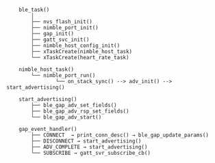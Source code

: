         ble_task()
            │
            ├── nvs_flash_init()
            ├── nimble_port_init()
            ├── gap_init()
            ├── gatt_svc_init()
            ├── nimble_host_config_init()
            ├── xTaskCreate(nimble_host_task)
            └── xTaskCreate(heart_rate_task)

        nimble_host_task()
            └── nimble_port_run()
                    └── on_stack_sync() --> adv_init() --> start_advertising()

        start_advertising()
            ├── ble_gap_adv_set_fields()
            ├── ble_gap_adv_rsp_set_fields()
            └── ble_gap_adv_start()

        gap_event_handler()
            ├── CONNECT  → print_conn_desc() → ble_gap_update_params()
            ├── DISCONNECT → start_advertising()
            ├── ADV_COMPLETE → start_advertising()
            └── SUBSCRIBE → gatt_svr_subscribe_cb()
